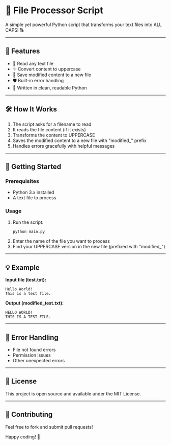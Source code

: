 # 📝 File Processor Script

A simple yet powerful Python script that transforms your text files into ALL CAPS! 🔠

---

## 🚀 Features

- 📂 Read any text file
- ✨ Convert content to uppercase
- 💾 Save modified content to a new file
- 🛡️ Built-in error handling
- 🐍 Written in clean, readable Python

---

## 🛠️ How It Works

1. The script asks for a filename to read
2. It reads the file content (if it exists)
3. Transforms the content to UPPERCASE
4. Saves the modified content to a new file with "modified_" prefix
5. Handles errors gracefully with helpful messages

---

## 🚦 Getting Started

### Prerequisites
- Python 3.x installed
- A text file to process

### Usage
1. Run the script:
   ```bash
   python main.py
   ```
2. Enter the name of the file you want to process
3. Find your UPPERCASE version in the new file (prefixed with "modified_")

---

## 💡 Example

**Input file (test.txt):**
```
Hello World!
This is a test file.
```

**Output (modified_test.txt):**
```
HELLO WORLD!
THIS IS A TEST FILE.
```

---

## 🛑 Error Handling

- File not found errors
- Permission issues
- Other unexpected errors

---

## 📝 License

This project is open source and available under the MIT License.

---

## 🙌 Contributing

Feel free to fork and submit pull requests!

Happy coding! 🚀